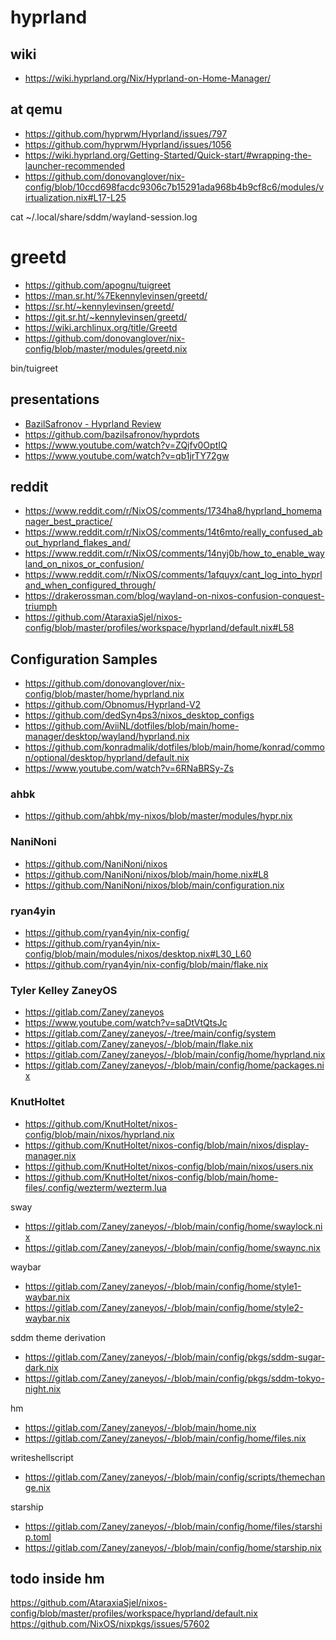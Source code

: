 # hyprland

## wiki

* https://wiki.hyprland.org/Nix/Hyprland-on-Home-Manager/

## at qemu

* https://github.com/hyprwm/Hyprland/issues/797
* https://github.com/hyprwm/Hyprland/issues/1056
* https://wiki.hyprland.org/Getting-Started/Quick-start/#wrapping-the-launcher-recommended
* https://github.com/donovanglover/nix-config/blob/10ccd698facdc9306c7b15291ada968b4b9cf8c6/modules/virtualization.nix#L17-L25

cat ~/.local/share/sddm/wayland-session.log

# greetd

* https://github.com/apognu/tuigreet
* https://man.sr.ht/%7Ekennylevinsen/greetd/
* https://sr.ht/~kennylevinsen/greetd/
* https://git.sr.ht/~kennylevinsen/greetd/
* https://wiki.archlinux.org/title/Greetd
* https://github.com/donovanglover/nix-config/blob/master/modules/greetd.nix

bin/tuigreet

## presentations

* [BazilSafronov - Hyprland Review](https://www.youtube.com/watch?v=wsDDaJ7ZLxo)
* https://github.com/bazilsafronov/hyprdots
* https://www.youtube.com/watch?v=ZQjfv0OptIQ
* https://www.youtube.com/watch?v=qb1jrTY72gw

## reddit

* https://www.reddit.com/r/NixOS/comments/1734ha8/hyprland_homemanager_best_practice/
* https://www.reddit.com/r/NixOS/comments/14t6mto/really_confused_about_hyprland_flakes_and/
* https://www.reddit.com/r/NixOS/comments/14nyj0b/how_to_enable_wayland_on_nixos_or_confusion/
* https://www.reddit.com/r/NixOS/comments/1afquyx/cant_log_into_hyprland_when_configured_through/
* https://drakerossman.com/blog/wayland-on-nixos-confusion-conquest-triumph
* https://github.com/AtaraxiaSjel/nixos-config/blob/master/profiles/workspace/hyprland/default.nix#L58

## Configuration Samples

* https://github.com/donovanglover/nix-config/blob/master/home/hyprland.nix
* https://github.com/Obnomus/Hyprland-V2
* https://github.com/dedSyn4ps3/nixos_desktop_configs
* https://github.com/AviiNL/dotfiles/blob/main/home-manager/desktop/wayland/hyprland.nix
* https://github.com/konradmalik/dotfiles/blob/main/home/konrad/common/optional/desktop/hyprland/default.nix
* https://www.youtube.com/watch?v=6RNaBRSy-Zs

### ahbk

* https://github.com/ahbk/my-nixos/blob/master/modules/hypr.nix

### NaniNoni

* https://github.com/NaniNoni/nixos
* https://github.com/NaniNoni/nixos/blob/main/home.nix#L8
* https://github.com/NaniNoni/nixos/blob/main/configuration.nix

### ryan4yin

* https://github.com/ryan4yin/nix-config/
* https://github.com/ryan4yin/nix-config/blob/main/modules/nixos/desktop.nix#L30_L60
* https://github.com/ryan4yin/nix-config/blob/main/flake.nix

### Tyler Kelley ZaneyOS

* https://gitlab.com/Zaney/zaneyos
* https://www.youtube.com/watch?v=saDtVtQtsJc
* https://gitlab.com/Zaney/zaneyos/-/tree/main/config/system
* https://gitlab.com/Zaney/zaneyos/-/blob/main/flake.nix
* https://gitlab.com/Zaney/zaneyos/-/blob/main/config/home/hyprland.nix
* https://gitlab.com/Zaney/zaneyos/-/blob/main/config/home/packages.nix

### KnutHoltet

* https://github.com/KnutHoltet/nixos-config/blob/main/nixos/hyprland.nix
* https://github.com/KnutHoltet/nixos-config/blob/main/nixos/display-manager.nix
* https://github.com/KnutHoltet/nixos-config/blob/main/nixos/users.nix
* https://github.com/KnutHoltet/nixos-config/blob/main/home-files/.config/wezterm/wezterm.lua

sway
* https://gitlab.com/Zaney/zaneyos/-/blob/main/config/home/swaylock.nix
* https://gitlab.com/Zaney/zaneyos/-/blob/main/config/home/swaync.nix

waybar
* https://gitlab.com/Zaney/zaneyos/-/blob/main/config/home/style1-waybar.nix
* https://gitlab.com/Zaney/zaneyos/-/blob/main/config/home/style2-waybar.nix

sddm theme derivation
* https://gitlab.com/Zaney/zaneyos/-/blob/main/config/pkgs/sddm-sugar-dark.nix
* https://gitlab.com/Zaney/zaneyos/-/blob/main/config/pkgs/sddm-tokyo-night.nix

hm
* https://gitlab.com/Zaney/zaneyos/-/blob/main/home.nix
* https://gitlab.com/Zaney/zaneyos/-/blob/main/config/home/files.nix

writeshellscript
* https://gitlab.com/Zaney/zaneyos/-/blob/main/config/scripts/themechange.nix

starship
* https://gitlab.com/Zaney/zaneyos/-/blob/main/config/home/files/starship.toml
* https://gitlab.com/Zaney/zaneyos/-/blob/main/config/home/starship.nix

## todo inside hm

https://github.com/AtaraxiaSjel/nixos-config/blob/master/profiles/workspace/hyprland/default.nix
https://github.com/NixOS/nixpkgs/issues/57602
